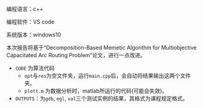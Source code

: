 编程语言：c++

编程软件：VS code

系统版本：windows10

本次报告将基于“Decomposition-Based Memetic Algorithm for Multiobjective Capacitated Arc Routing Problem”论文，进行一点改进。

- `CODE` 为算法代码
  - `opt`与`res`为空文件夹，运行`main.cpp`后，会自动将结果输出这两个文件夹。
  - `plott.m` 为数据分析时，matlab所运行的代码(可能会失效)。
- `OUTPUTS`：为`gdb`,  `egl`, `val`三个测试实例的结果，其格式为课程规定格式。